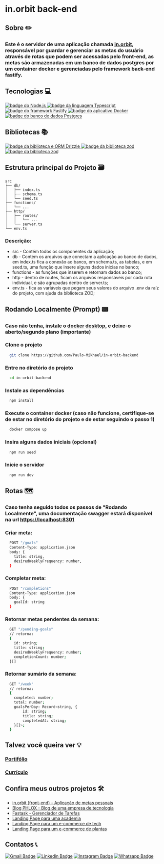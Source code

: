 # in.orbit back-end

## Sobre ✏️
### Este é o servidor de uma aplicação chamada [in.orbit](https://github.com/Paulo-Mikhael/in-orbit-frontend?tab=readme-ov-file#readme), responsável por guardar e gerenciar as metas do usuário através de rotas que podem ser acessadas pelo front-end, as metas são armazenadas em um banco de dados postgres por um container docker e gerenciadas pelo framework back-end fastify.

## Tecnologias 💻
<div>
  <abbr title="Node.js - Runtime Javascript">
    <img src="https://img.shields.io/badge/Node.js-5FA04E.svg?style=for-the-badge&logo=nodedotjs&logoColor=white" alt="badge do Node.js" />
  </abbr>
  <abbr title="Typescript - Linguagem fortemente tipada">
    <img src="https://img.shields.io/badge/TypeScript-3178C6.svg?style=for-the-badge&logo=TypeScript&logoColor=white" alt="badge da linguagem Typescript" />
  </abbr>
  <abbr title="Fastify - Framework back-end" >
    <img src="https://img.shields.io/badge/Fastify-000000.svg?style=for-the-badge&logo=Fastify&logoColor=white" alt="badge do framework Fastify" />
  </abbr>
  <abbr title="Docker - Serviço de containers" >
    <img src="https://img.shields.io/badge/Docker-2496ED.svg?style=for-the-badge&logo=Docker&logoColor=white" alt="badge do aplicativo Docker" />
  </abbr>
  <abbr title="Postgres - Banco de dados relacional" >
    <img src="https://img.shields.io/badge/PostgreSQL-4169E1.svg?style=for-the-badge&logo=PostgreSQL&logoColor=white" alt="badge do banco de dados Postgres" />
  </abbr>
</div>

## Bibliotecas 📚
<div>
  <abbr title="Drizzle - ORM (Object-Relational Mapping), para manipular dados do banco" >
    <img src="https://img.shields.io/badge/Drizzle-C5F74F.svg?style=for-the-badge&logo=Drizzle&logoColor=black" alt="badge da biblioteca e ORM Drizzle" />
  </abbr>
  <abbr title="ZOD - Validação de dados" >
    <img src="https://img.shields.io/badge/Zod-3E67B1.svg?style=for-the-badge&logo=Zod&logoColor=white" alt="badge da biblioteca zod" />
  </abbr>
  <abbr title="Biome - Formatação de código automática">
    <img src="https://img.shields.io/badge/Biome-60A5FA.svg?style=for-the-badge&logo=Biome&logoColor=white" alt="badge da biblioteca zod" />
  </abbr>
</div>

## Estrutura principal do Projeto 🗃️
```plaintext
src
├── db/
│   ├── index.ts
│   ├── schema.ts
│   └── seed.ts
├── functions/
│   └── ...
├── http/
│   ├── routes/
│   │   └── ...
│   └── server.ts
└── env.ts
```
### Descrição:
- src - Contém todos os componentes da aplicação;
- db - Contém os arquivos que conectam a aplicação ao banco de dados, em index.ts fica a conexão ao banco, em schema.ts, as tabelas, e em seed.ts, uma função que insere alguns dados inicias no banco;
- functions - as funções que inserem e retornam dados ao banco;
- http - dentro de routes, ficam os arquivos responsáveis por cada rota individual, e são agrupadas dentro de server.ts;
- env.ts - fica as variáveis que pegam seus valores do arquivo .env da raíz do projeto, com ajuda da biblioteca ZOD;

## Rodando Localmente (Prompt) 📟
### Caso não tenha, instale o [docker desktop](https://www.docker.com/products/docker-desktop/), e deixe-o aberto/segundo plano (importante)
### Clone o projeto
```bash
  git clone https://github.com/Paulo-Mikhael/in-orbit-backend
```
### Entre no diretório do projeto
```bash
  cd in-orbit-backend
```
### Instale as dependências
```bash
  npm install
```
### Execute o container docker (caso não funcione, certifique-se de estar no diretório do projeto e de estar seguindo o passo 1)
```bash
  docker compose up
```
### Insira alguns dados iniciais (opcional)
```bash
  npm run seed
```
### Inicie o servidor
```bash
  npm run dev
```

## Rotas 🗺️
### Caso tenha seguido todos os passos de "Rodando Localmente", uma documentação swagger estará disponível na url [https://localhost:8301](https://localhost:8301)
### Criar meta:
```bash
  POST "/goals"
  Content-Type: application.json
  body: {
    title: string,
    desiredWeeklyFrequency: number,
  }
```
### Completar meta:
```bash
  POST "/completions"
  Content-Type: application.json
  body: {
    goalId: string
  }
```
### Retornar metas pendentes da semana:
```bash
  GET "/pending-goals"
  // retorna:
  {
    id: string;
    title: string;
    desiredWeeklyFrequency: number;
    completionCount: number;
  }[]
```
### Retornar sumário da semana:
```bash
  GET "/week"
  // retorna:
  {
    completed: number;
    total: number;
    goalsPerDay: Record<string, {
        id: string;
        title: string;
        completedAt: string;
    }[]>;
  }
```

## Talvez você queira ver 💡
  ### [Portifólio](https://portifolio-react-three.vercel.app/)
  ### [Currículo](https://docs.google.com/document/d/1xhimUtV6EM7c1GtwBwAHsIonX1HjoLSi/edit)

## Confira meus outros projetos 🛠️
  - [in.orbit (front-end) - Aplicação de metas pessoais](https://github.com/Paulo-Mikhael/in-orbit-frontend?tab=readme-ov-file#readme)
  - [Blog PHLOX - Blog de uma empresa de tecnologia](https://github.com/Paulo-Mikhael/phlox-blog?tab=readme-ov-file#readme)
  - [Fastask - Gerenciador de Tarefas](https://github.com/Paulo-Mikhael/fastask?tab=readme-ov-file#readme)
  - [Landing Page para uma academia](https://github.com/Paulo-Mikhael/academia-landing-page?tab=readme-ov-file#readme)
  - [Landing Page para um e-commerce de tech](https://github.com/Paulo-Mikhael/phlox?tab=readme-ov-file#readme)
  - [Landing Page para um e-commerce de plantas](https://github.com/Paulo-Mikhael/casa-verde?tab=readme-ov-file#readme)

## Contatos 📞
  [![Gmail Badge](https://img.shields.io/badge/Gmail-EA4335.svg?style=for-the-badge&logo=Gmail&logoColor=white)](https://portifolio-react-three.vercel.app/contacts)
  [![Linkedin Badge](https://img.shields.io/badge/LinkedIn-0A66C2.svg?style=for-the-badge&logo=LinkedIn&logoColor=white)](https://www.linkedin.com/in/paulo-miguel-4b706022b/)
  [![Instagram Badge](https://img.shields.io/badge/Instagram-E4405F.svg?style=for-the-badge&logo=Instagram&logoColor=white)](https://www.instagram.com/pa__miguel?igsh=MWxoYzdqNGluZWcyaA%3D%3D)
  [![Whatsapp Badge](https://img.shields.io/badge/WhatsApp-25D366.svg?style=for-the-badge&logo=WhatsApp&logoColor=white)](https://api.whatsapp.com/send/?phone=5592992813253&text=Ol%C3%A1%21+Gostaria+de+fazer+uma+oferta...&type=phone_number&app_absent=0)